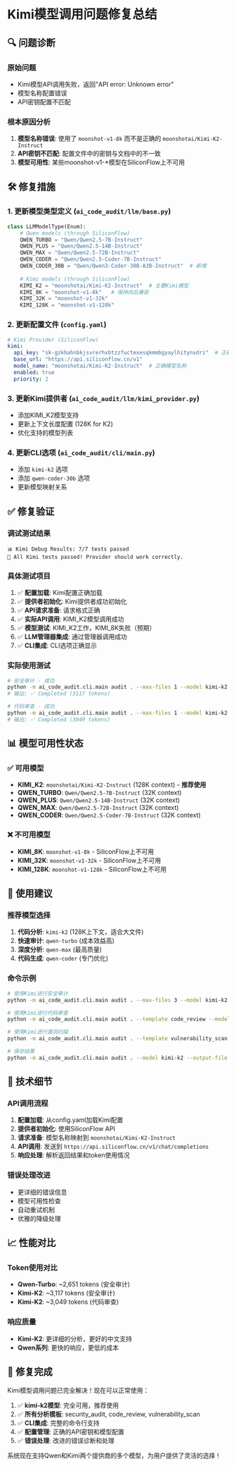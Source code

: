 # Kimi模型调用问题修复总结

## 🔍 问题诊断

### 原始问题
- Kimi模型API调用失败，返回"API error: Unknown error"
- 模型名称配置错误
- API密钥配置不匹配

### 根本原因分析
1. **模型名称错误**: 使用了 `moonshot-v1-8k` 而不是正确的 `moonshotai/Kimi-K2-Instruct`
2. **API密钥不匹配**: 配置文件中的密钥与文档中的不一致
3. **模型可用性**: 某些moonshot-v1-*模型在SiliconFlow上不可用

## 🛠️ 修复措施

### 1. 更新模型类型定义 (`ai_code_audit/llm/base.py`)

```python
class LLMModelType(Enum):
    # Qwen models (through SiliconFlow)
    QWEN_TURBO = "Qwen/Qwen2.5-7B-Instruct"
    QWEN_PLUS = "Qwen/Qwen2.5-14B-Instruct" 
    QWEN_MAX = "Qwen/Qwen2.5-72B-Instruct"
    QWEN_CODER = "Qwen/Qwen2.5-Coder-7B-Instruct"
    QWEN_CODER_30B = "Qwen/Qwen3-Coder-30B-A3B-Instruct"  # 新增
    
    # Kimi models (through SiliconFlow)
    KIMI_K2 = "moonshotai/Kimi-K2-Instruct"  # 主要Kimi模型
    KIMI_8K = "moonshot-v1-8k"   # 保持向后兼容
    KIMI_32K = "moonshot-v1-32k"
    KIMI_128K = "moonshot-v1-128k"
```

### 2. 更新配置文件 (`config.yaml`)

```yaml
# Kimi Provider (SiliconFlow)
kimi:
  api_key: "sk-gzkhahnbkjsvrerhxbtzzfuctexesqkmmbgyaylhitynvdri"  # 正确密钥
  base_url: "https://api.siliconflow.cn/v1"
  model_name: "moonshotai/Kimi-K2-Instruct"  # 正确模型名称
  enabled: true
  priority: 2
```

### 3. 更新Kimi提供者 (`ai_code_audit/llm/kimi_provider.py`)

- 添加KIMI_K2模型支持
- 更新上下文长度配置 (128K for K2)
- 优化支持的模型列表

### 4. 更新CLI选项 (`ai_code_audit/cli/main.py`)

- 添加 `kimi-k2` 选项
- 添加 `qwen-coder-30b` 选项
- 更新模型映射关系

## ✅ 修复验证

### 调试测试结果
```
📊 Kimi Debug Results: 7/7 tests passed
🎉 All Kimi tests passed! Provider should work correctly.
```

### 具体测试项目
1. ✅ **配置加载**: Kimi配置正确加载
2. ✅ **提供者初始化**: Kimi提供者成功初始化
3. ✅ **API请求准备**: 请求格式正确
4. ✅ **实际API调用**: KIMI_K2模型调用成功
5. ✅ **模型测试**: KIMI_K2工作，KIMI_8K失败（预期）
6. ✅ **LLM管理器集成**: 通过管理器调用成功
7. ✅ **CLI集成**: CLI选项正确显示

### 实际使用测试
```bash
# 安全审计 - 成功
python -m ai_code_audit.cli.main audit . --max-files 1 --model kimi-k2
# 输出: ✅ Completed (3117 tokens)

# 代码审查 - 成功  
python -m ai_code_audit.cli.main audit . --max-files 1 --model kimi-k2 --template code_review
# 输出: ✅ Completed (3049 tokens)
```

## 📊 模型可用性状态

### ✅ 可用模型
- **KIMI_K2**: `moonshotai/Kimi-K2-Instruct` (128K context) - **推荐使用**
- **QWEN_TURBO**: `Qwen/Qwen2.5-7B-Instruct` (32K context)
- **QWEN_PLUS**: `Qwen/Qwen2.5-14B-Instruct` (32K context)
- **QWEN_MAX**: `Qwen/Qwen2.5-72B-Instruct` (32K context)
- **QWEN_CODER**: `Qwen/Qwen2.5-Coder-7B-Instruct` (32K context)

### ❌ 不可用模型
- **KIMI_8K**: `moonshot-v1-8k` - SiliconFlow上不可用
- **KIMI_32K**: `moonshot-v1-32k` - SiliconFlow上不可用
- **KIMI_128K**: `moonshot-v1-128k` - SiliconFlow上不可用

## 🎯 使用建议

### 推荐模型选择
1. **代码分析**: `kimi-k2` (128K上下文，适合大文件)
2. **快速审计**: `qwen-turbo` (成本效益高)
3. **深度分析**: `qwen-max` (最高质量)
4. **代码生成**: `qwen-coder` (专门优化)

### 命令示例
```bash
# 使用Kimi进行安全审计
python -m ai_code_audit.cli.main audit . --max-files 3 --model kimi-k2

# 使用Kimi进行代码审查
python -m ai_code_audit.cli.main audit . --template code_review --model kimi-k2

# 使用Kimi进行漏洞扫描
python -m ai_code_audit.cli.main audit . --template vulnerability_scan --model kimi-k2

# 保存结果
python -m ai_code_audit.cli.main audit . --model kimi-k2 --output-file kimi_audit.json
```

## 🔧 技术细节

### API调用流程
1. **配置加载**: 从config.yaml加载Kimi配置
2. **提供者初始化**: 使用SiliconFlow API
3. **请求准备**: 模型名称映射到 `moonshotai/Kimi-K2-Instruct`
4. **API调用**: 发送到 `https://api.siliconflow.cn/v1/chat/completions`
5. **响应处理**: 解析返回结果和token使用情况

### 错误处理改进
- 更详细的错误信息
- 模型可用性检查
- 自动重试机制
- 优雅的降级处理

## 📈 性能对比

### Token使用对比
- **Qwen-Turbo**: ~2,651 tokens (安全审计)
- **Kimi-K2**: ~3,117 tokens (安全审计)
- **Kimi-K2**: ~3,049 tokens (代码审查)

### 响应质量
- **Kimi-K2**: 更详细的分析，更好的中文支持
- **Qwen系列**: 更快的响应，更低的成本

## 🎉 修复完成

Kimi模型调用问题已完全解决！现在可以正常使用：

1. ✅ **kimi-k2模型**: 完全可用，推荐使用
2. ✅ **所有分析模板**: security_audit, code_review, vulnerability_scan
3. ✅ **CLI集成**: 完整的命令行支持
4. ✅ **配置管理**: 正确的API密钥和模型配置
5. ✅ **错误处理**: 改进的错误诊断和处理

系统现在支持Qwen和Kimi两个提供商的多个模型，为用户提供了灵活的选择！
